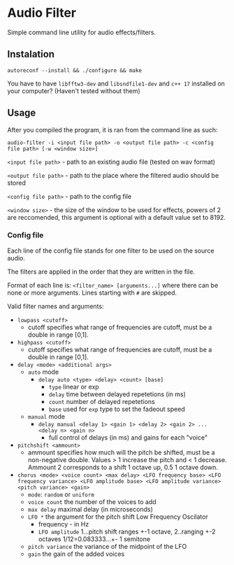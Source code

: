 # Audio Filter

Simple command line utility for audio effects/filters.

## Instalation

`autoreconf --install && ./configure && make`

You have to have `libfftw3-dev` and `libsndfile1-dev` and `c++ 17` installed on your computer? (Haven't tested without them)

## Usage

After you compiled the program, it is ran from the command line as such:

`audio-filter -i <input file path> -o <output file path> -c <config file path> [-w <window size>]`

`<input file path>` - path to an existing audio file (tested on wav format)

`<output file path>` - path to the place where the filtered audio should be stored

`<config file path>` - path to the config file

`<window size>` - the size of the window to be used for effects, powers of 2 are reccomended, this argument is optional with a default value set to 8192.

### Config file

Each line of the config file stands for one filter to be used on the source audio.

The filters are applied in the order that they are written in the file.

Format of each line is: `<filter_name> [arguments...]` where there can be none or more arguments.
Lines starting with `#` are skipped.

Valid filter names and arguments:

- `lowpass <cutoff>`
  - cutoff specifies what range of frequencies are cutoff, must be a double in range [0,1].
- `highpass <cutoff>`
  - cutoff specifies what range of frequencies are cutoff, must be a double in range [0,1].
- `delay <mode> <additional args>`
  - `auto` mode
    - `delay auto <type> <delay> <count> [base]`
      - `type` linear or exp
      - `delay` time between delayed repetetions (in ms)
      - `count` number of delayed repetetions
      - `base` used for `exp` type to set the fadeout speed
  - `manual` mode
    - `delay manual <delay 1> <gain 1> <delay 2> <gain 2> ... <delay n> <gain n>`
      - full control of delays (in ms) and gains for each "voice"
- `pitchshift <ammount>`
  - ammount specifies how much will the pitch be shifted, must be a non-negative double. Values > 1 increase the pitch and < 1 decrease. Ammount 2 corresponds to a shift 1 octave up, 0.5 1 octave down.
- `chorus <mode> <voice count> <max delay> <LFO frequency base> <LFO frequency variance> <LFO amplitude base> <LFO amplitude variance> <pitch variance> <gain>`
  - `mode`: `random` or `uniform`
  - `voice count` the number of the voices to add
  - `max delay` maximal delay (in microseconds)
  - `LFO *` the argument for the pitch shift Low Frequency Oscilator
    - frequency - in Hz
    - `LFO amplitude` 1...pitch shift ranges +-1 octave, 2..ranging +-2 octaves 1/12=0.083333...+- 1 semitone
  - `pitch variance` the variance of the midpoint of the LFO
  - `gain` the gain of the added voices
